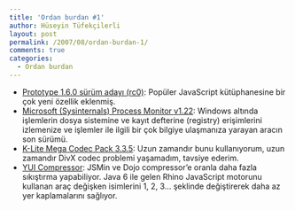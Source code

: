 ```yaml
---
title: 'Ordan burdan #1'
author: Hüseyin Tüfekçilerli
layout: post
permalink: /2007/08/ordan-burdan-1/
comments: true
categories:
  - Ordan burdan
---
```

*   [Prototype 1.6.0 sürüm adayı (rc0)][1]: Popüler JavaScript kütüphanesine bir çok yeni özellik eklenmiş.
*   [Microsoft (Sysinternals) Process Monitor v1.22][2]: Windows altında işlemlerin dosya sistemine ve kayıt defterine (registry) erişimlerini izlemenize ve işlemler ile ilgili bir çok bilgiye ulaşmanıza yarayan aracın son sürümü.
*   [K-Lite Mega Codec Pack 3.3.5][3]: Uzun zamandır bunu kullanıyorum, uzun zamandır DivX codec problemi yaşamadım, tavsiye ederim.
*   [YUI Compressor][4]: JSMin ve Dojo compressor&#8217;e oranla daha fazla sıkıştırma yapabiliyor. Java 6 ile gelen Rhino JavaScript motorunu kullanan araç değişken isimlerini 1, 2, 3&#8230; şeklinde değiştirerek daha az yer kaplamalarını sağlıyor.

 [1]: http://prototypejs.org/2007/8/15/prototype-1-6-0-release-candidate
 [2]: http://www.microsoft.com/technet/sysinternals/ProcessesAndThreads/processmonitor.mspx
 [3]: http://www.codecguide.com/download_mega.htm
 [4]: http://www.julienlecomte.net/blog/2007/08/13/introducing-the-yui-compressor/